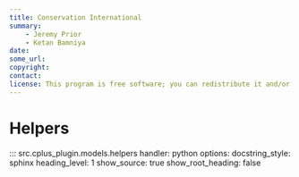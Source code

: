 ```yaml
---
title: Conservation International
summary:
    - Jeremy Prior
    - Ketan Bamniya
date:
some_url:
copyright:
contact:
license: This program is free software; you can redistribute it and/or modify it under the terms of the GNU Affero General Public License as published by the Free Software Foundation; either version 3 of the License, or (at your option) any later version.
---
```


# Helpers

::: src.cplus_plugin.models.helpers
    handler: python
    options:
        docstring_style: sphinx
        heading_level: 1
        show_source: true
        show_root_heading: false
